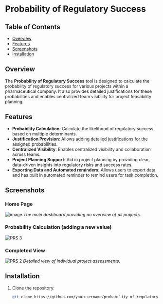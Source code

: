 # Probability of Regulatory Success

## Table of Contents
- [Overview](#overview)
- [Features](#features)
- [Screenshots](#screenshots)
- [Installation](#installation)
## Overview

The **Probability of Regulatory Success** tool is designed to calculate the probability of regulatory success for various projects within a pharmaceutical company. It also provides detailed justifications for these probabilities and enables centralized team visibility for project feasability planning.

## Features

- **Probability Calculation**: Calculate the likelihood of regulatory success based on multiple determinants.
- **Justification Provision**: Allows adding detailed justifications for the assigned probabilities.
- **Centralized Visibility**: Enables centralized visibility and collaboration across teams.
- **Project Planning Support**: Aid in project planning by providing clear, data-driven insights into regulatory risks and success rates.
- **Exporting Data and Automated reminders**: Allows users to export data and has built in automated reminder to remind users for task completion.

## Screenshots

### Home Page
![image](https://github.com/AnonymousHippo21/PowerApps/assets/169428076/5d77c57e-ea46-46f2-8814-7036b85753b8)
*The main dashboard providing an overview of all projects.*

### Probability Calculation (adding a new value)
![PRS 3](https://github.com/AnonymousHippo21/PowerApps/assets/169428076/7b328044-e8d9-46c5-81a0-d7aae1ede0ee)

### Completed View
![PRS 2](https://github.com/AnonymousHippo21/PowerApps/assets/169428076/fca82030-cbf6-44f7-ba72-17b70a1d1cec)
*Detailed view of individual project assessments.*

## Installation
1. Clone the repository:
   ```sh
   git clone https://github.com/yourusername/probability-of-regulatory-success.git


